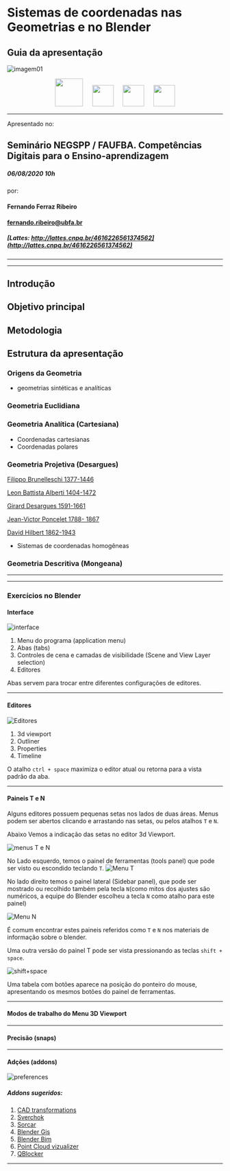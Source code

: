 # Sistemas de coordenadas nas Geometrias e no Blender

## Guia da apresentação

![imagem01](./figs/header_seminario.jpeg)




<p style="text-align:center;">
  <img src="./figs/UFBA.png" height="65" />
&emsp;
  <img src="./figs/faufba.jpg" height="50" /> 
&emsp;
  <img src="./figs/multigraf.png" height="50" />
&emsp;
  <img src="./figs/LCAD.jpg" height="50" />

</p>



_____
Apresentado no:
## Seminário NEGSPP / FAUFBA. Competências Digitais para o Ensino-aprendizagem
##### 06/08/2020 10h
por:
#### Fernando Ferraz Ribeiro
#### fernando.ribeiro@ubfa.br
##### [Lattes: http://lattes.cnpq.br/4616226561374562](http://lattes.cnpq.br/4616226561374562)
_____
_____

## Introdução

## Objetivo principal

## Metodologia

## Estrutura da apresentação

### Origens da Geometria

  * geometrias sintéticas e analíticas

### Geometria Euclidiana

### Geometria Analítica (Cartesiana)

  * Coordenadas cartesianas
  * Coordenadas polares

### Geometria Projetiva (Desargues)

[Filippo Brunelleschi 1377-1446](https://pt.wikipedia.org/wiki/Filippo_Brunelleschi)

[Leon Battista Alberti 1404-1472](https://pt.wikipedia.org/wiki/Leon_Battista_Alberti)

[Girard Desargues 1591-1661](https://pt.wikipedia.org/wiki/Girard_Desargues)

[Jean-Victor Poncelet 1788- 1867](https://pt.wikipedia.org/wiki/Jean-Victor_Poncelet)

[David Hilbert 1862-1943](https://en.wikipedia.org/wiki/David_Hilbert)


  * Sistemas de coordenadas homogêneas



### Geometria Descritiva (Mongeana)

_____________
_____________

### Exercícios no Blender


#### Interface
![interface](./figs/imgBlender/blenderInterface.jpg)

1. Menu do programa (application menu)
2. Abas (tabs)
3. Controles de cena e camadas de visibilidade (Scene and View Layer selection)
4. Editores

Abas servem para trocar entre diferentes configurações de editores.

________________
#### Editores

![Editores](./figs/imgBlender/blendeditors.jpg)


  1. 3d viewport
  2. Outliner
  3. Properties
  4. Timeline


O atalho ``ctrl + space`` maximiza o editor atual ou retorna para a vista padrão da aba.

________________

#### Paineis T e N

Alguns editores possuem pequenas setas nos lados de duas áreas. Menus podem ser abertos clicando e arrastando nas setas, ou pelos atalhos ``T`` e ``N``.

Abaixo Vemos a indicação das setas no editor 3d Viewport.

![menus T e N](figs/imgBlender/menusTeN.jpg)

No Lado esquerdo, temos o painel de ferramentas (tools panel) que pode ser visto ou escondido teclando ``T``.
![Menu T](figs/imgBlender/menuT.jpg)

No lado direito temos o painel lateral (Sidebar panel), que pode ser mostrado ou recolhido também pela tecla ``N``(como mitos dos ajustes são numéricos, a equipe do Blender escolheu a tecla ``N`` como atalho para este painel)

![Menu N](figs/imgBlender/menuN.jpg)

É comum encontrar estes paineis referidos como ``T`` e ``N`` nos materiais de informação sobre o blender.

Uma outra versão do painel T pode ser vista pressionando as teclas ``shift + space``. 

![shift+space](figs/imgBlender/shifht_space.jpg)

Uma tabela com botões aparece na posição do ponteiro do mouse, apresentando os mesmos botões do painel de ferramentas. 

________________

#### Modos de trabalho do Menu 3D Viewport


_______________

#### Precisão (snaps)


________________

#### Adções (addons)

![preferences](figs/imgBlender/preferences.jpg)


##### Addons sugeridos:

  1. [CAD transformations](https://github.com/s-leger/blender_cad_transforms)
  1. [Sverchok](https://github.com/nortikin/sverchok/)
  1. [Sorcar](https://github.com/aachman98/Sorcar)
  1. [Blender Gis](https://github.com/domlysz/BlenderGIS)
  1. [Blender Bim](https://blenderbim.org/)
  1. [Point Cloud vizualizer](https://github.com/uhlik/bpy#point-cloud-visualizer-for-blender-280)
  1. [QBlocker](https://blender-addons.org/qblocker-addon/)



_______________

